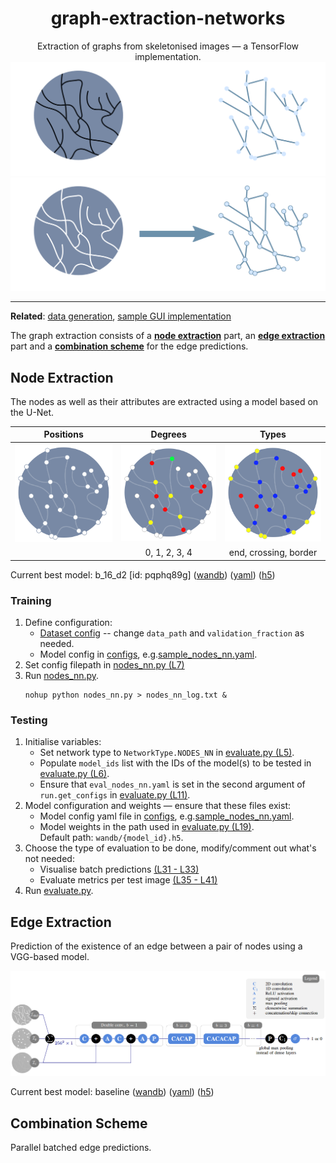 <h1 align=center>graph-extraction-networks</h1>

<p align=center>
Extraction of graphs from skeletonised images — a TensorFlow implementation.

<img src="./img/graph-extraction-dark.svg#gh-dark-mode-only">
<img src="./img/graph-extraction-light.svg#gh-light-mode-only">
</p>

-----
**Related**: [data generation](https://github.com/salehahr/graph-extraction-datagen), [sample GUI implementation](https://github.com/salehahr/graph-extraction-gui)

The graph extraction consists of a 
**[node extraction](#node-extraction)** part,
an **[edge extraction](#edge-extraction)** part and a
**[combination scheme](#combination-scheme)**
for the edge predictions.

## Node Extraction
The nodes as well as their attributes are extracted
using a model based on the U-Net.

| Positions | Degrees      | Types                 |
| :-------: | :----------: | :-------------------: |
| ![](./img/node-positions.svg) | ![](./img/node-degrees.svg) | ![](./img/node-types.svg) |
|           | 0, 1, 2, 3, 4| end, crossing, border |

Current best model: b_16_d2 [id: pqphq89g]
([wandb](https://wandb.ai/salehah/node_extraction/runs/pqphq89g))
([yaml](./configs/pqphq89g.yaml))
([h5](./wandb/pqphq89g.h5))

### Training
1. Define configuration:
    * [Dataset config](./config.yaml) -- change
        `data_path` and `validation_fraction` as needed.
    * Model config in [configs](./configs/),
        e.g.[sample_nodes_nn.yaml](./configs/sample_nodes_nn.yaml).
2. Set config filepath in [nodes_nn.py (L7)](./nodes_nn.py#L7)
3. Run [nodes_nn.py](./nodes_nn.py).   
    ```
    nohup python nodes_nn.py > nodes_nn_log.txt &
    ```

### Testing
1. Initialise variables:  
    - Set network type to `NetworkType.NODES_NN` in [evaluate.py (L5)](./evaluate.py#L5).
    - Populate `model_ids` list with the IDs of the model(s) to be tested in [evaluate.py (L6)](./evaluate.py#L6).
    - Ensure that `eval_nodes_nn.yaml` is set in the second argument of `run.get_configs` in [evaluate.py (L11)](./evaluate.py#L11).
3. Model configuration and weights — ensure that these files exist:  
    * Model config yaml file in [configs](./configs/),
        e.g.[sample_nodes_nn.yaml](./configs/sample_nodes_nn.yaml).
    * Model weights in the path used in [evaluate.py (L19)](./evaluate.py#L19).  
        Default path: `wandb/{model_id}.h5`.
4. Choose the type of evaluation to be done,
    modify/comment out what's not needed:   
    * Visualise batch predictions [(L31 - L33)](./evaluate.py#L31..L33)
    * Evaluate metrics per test image [(L35 - L41)](./evaluate.py#L35..L41)
5. Run [evaluate.py](./evaluate.py).

## Edge Extraction
Prediction of the existence of an edge
between a pair of nodes using a VGG-based model.

![](./img/edgenn.png)

Current best model: baseline
([wandb](https://wandb.ai/salehah/node_extraction/runs/1m3yxeop))
([yaml](./configs/1m3yxeop.yaml))
([h5](./wandb/1m3yxeop.h5))

## Combination Scheme
Parallel batched edge predictions.
